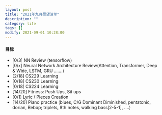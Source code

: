 ```yaml
---
layout: post
title: "2021年九月愿望清单"
description: ""
category: life
tags: []
modify: 2021-09-01 10:28:00
---
```



#### 目标

+ [0/3] NN Review (tensorflow)
+ [0/x] Neural Network Architecture Review(Attention, Transformer, Deep & Wide, LSTM, GRU .......)
+ [2/18] CS229 Learning
+ [0/18] CS230 Learning
+ [0/18] CS224 Learning
+ [14/20] Fitness: Push Ups, Sit ups
+ [0/1] Lyric / Pieces Creation
+ [14/20] Piano practice (blues, C/G Dominant Diminished, pentatonic, dorian, Bebop; triplets, 8th
 notes, walking bass[2-5-1], ....)
